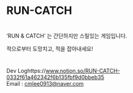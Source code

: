 # RUN-CATCH
#
‘RUN & CATCH’ 는 간단하지만 스릴있는 게임입니다.

적으로부터 도망치고, 적을 잡아내세요!
#
Dev Loghttps://www.notion.so/RUN-CATCH-0332f61a462342f6b135fbf9d0bbeb35  
Email : cmlee0913@naver.com
#

